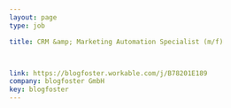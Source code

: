 ```yaml
---
layout: page
type: job

title: CRM &amp; Marketing Automation Specialist (m/f)



link: https://blogfoster.workable.com/j/B78201E189
company: blogfoster GmbH
key: blogfoster
---
```

